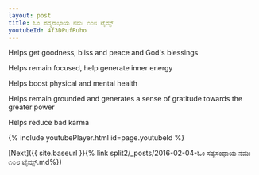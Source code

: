 ```yaml
---
layout: post
title: ಓಂ ಪದ್ಮನಾಭಾಯ ನಮಃ ೧೦೮ ಟೈಮ್ಸ್
youtubeId: 4f3DPufRuho
---
```

 
 
Helps get goodness, bliss and peace and God's blessings
 
Helps remain focused, help generate inner energy 
 
Helps boost physical and mental health 
 
Helps remain grounded and generates a sense of gratitude towards the greater power 
 
Helps reduce bad karma
 
 
 
 


{% include youtubePlayer.html id=page.youtubeId %}
 
[Next]({{ site.baseurl }}{% link  split2/_posts/2016-02-04-ಓಂ ಸತ್ಯಸಂಧಾಯ ನಮಃ ೧೦೮ ಟೈಮ್ಸ್.md%})
 

